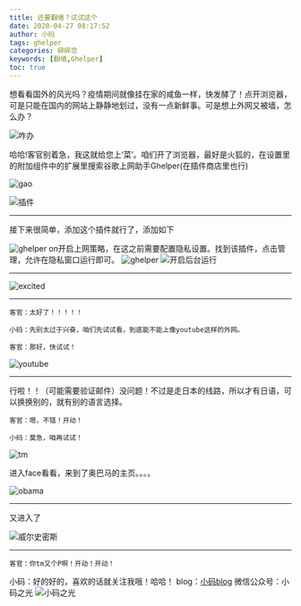 ```yaml
---
title: 还要翻墙？试试这个
date: 2020-04-27 08:17:52
author: 小码
tags: ghelper
categories: 碎碎念
keywords: [翻墙,Ghelper]
toc: true
---
```


想看看国外的风光吗？疫情期间就像挂在家的咸鱼一样，快发酵了！点开浏览器，可是只能在国内的网站上静静地划过，没有一点新鲜事。可是想上外网又被墙，怎么办？

![咋办](https://img-blog.csdnimg.cn/20200426223714317.jpg#pic_center)

  哈哈!客官别着急，我这就给您上‘菜’。咱们开了浏览器，最好是火狐的，在设置里的附加组件中的扩展里搜索谷歌上网助手Ghelper(在插件商店里也行)

![gao](https://img-blog.csdnimg.cn/20200426225107588.jpg#pic_center)


![插件](https://img-blog.csdnimg.cn/20200426223824507.PNG?x-oss-process=image/watermark,type_ZmFuZ3poZW5naGVpdGk,shadow_10,text_aHR0cHM6Ly9ibG9nLmNzZG4ubmV0L0dvYnVsbGlu,size_16,color_FFFFFF,t_70#pic_center)

---

接下来很简单，添加这个插件就行了，添加如下

![ghelper](https://img-blog.csdnimg.cn/20200426223918722.PNG?x-oss-process=image/watermark,type_ZmFuZ3poZW5naGVpdGk,shadow_10,text_aHR0cHM6Ly9ibG9nLmNzZG4ubmV0L0dvYnVsbGlu,size_16,color_FFFFFF,t_70#pic_center)
on开启上网策略，在这之前需要配置隐私设置。找到该插件，点击管理，允许在隐私窗口运行即可。
![ghelper](https://img-blog.csdnimg.cn/20200426224000741.PNG?x-oss-process=image/watermark,type_ZmFuZ3poZW5naGVpdGk,shadow_10,text_aHR0cHM6Ly9ibG9nLmNzZG4ubmV0L0dvYnVsbGlu,size_16,color_FFFFFF,t_70#pic_center)
![开启后台运行](https://img-blog.csdnimg.cn/20200426224038620.PNG?x-oss-process=image/watermark,type_ZmFuZ3poZW5naGVpdGk,shadow_10,text_aHR0cHM6Ly9ibG9nLmNzZG4ubmV0L0dvYnVsbGlu,size_16,color_FFFFFF,t_70#pic_center)

---

![excited](https://img-blog.csdnimg.cn/20200426224215506.jpg?x-oss-process=image/watermark,type_ZmFuZ3poZW5naGVpdGk,shadow_10,text_aHR0cHM6Ly9ibG9nLmNzZG4ubmV0L0dvYnVsbGlu,size_16,color_FFFFFF,t_70#pic_center)

---

```
客官：太好了！！！！！

小码：先别太过于兴奋，咱们先试试看，到底能不能上像youtube这样的外网。

客官：那好，快试试！
```

![youtube](https://img-blog.csdnimg.cn/20200426224442361.PNG?x-oss-process=image/watermark,type_ZmFuZ3poZW5naGVpdGk,shadow_10,text_aHR0cHM6Ly9ibG9nLmNzZG4ubmV0L0dvYnVsbGlu,size_16,color_FFFFFF,t_70#pic_center)

---

行啦！！（可能需要验证邮件）没问题！不过是走日本的线路，所以才有日语，可以换换别的，就有别的语言选择。

```
客官：嗯，不错！开动！

小码：莫急，咱再试试！
```

![tm](https://img-blog.csdnimg.cn/20200426225236528.jpeg#pic_center)

进入face看看，来到了奥巴马的主页。。。。

![obama](https://img-blog.csdnimg.cn/2020042622455269.PNG?x-oss-process=image/watermark,type_ZmFuZ3poZW5naGVpdGk,shadow_10,text_aHR0cHM6Ly9ibG9nLmNzZG4ubmV0L0dvYnVsbGlu,size_16,color_FFFFFF,t_70#pic_center)

---
又进入了

![威尔史密斯](https://img-blog.csdnimg.cn/20200426224651912.PNG?x-oss-process=image/watermark,type_ZmFuZ3poZW5naGVpdGk,shadow_10,text_aHR0cHM6Ly9ibG9nLmNzZG4ubmV0L0dvYnVsbGlu,size_16,color_FFFFFF,t_70#pic_center)

---



```
​客官：你tm又个P啊！开动！开动！
```
小码：好的好的，喜欢的话就关注我哦！哈哈！
blog：[小码blog](https://www.maliaoblog.cn)
 微信公众号：小码之光
 ![小码之光](https://img-blog.csdnimg.cn/20200426225554247.jpg#pic_center)

 




